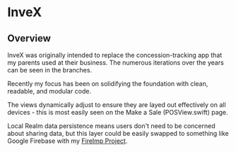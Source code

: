 # InveX

## Overview

InveX was originally intended to replace the concession-tracking app that my parents used at their business. The numerous iterations over the years can be seen in the branches.

Recently my focus has been on solidifying the foundation with clean, readable, and modular code.

The views dynamically adjust to ensure they are layed out effectively on all devices - this is most easily seen on the Make a Sale (POSView.swift) page.

Local Realm data persistence means users don't need to be concerned about sharing data, but this layer could be easily swapped to something like Google Firebase with my [FireImp Project](https://github.com/XAVware/FireImp).
